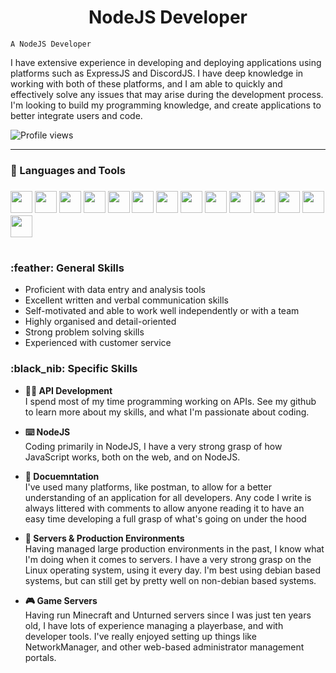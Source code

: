 <h1 align="center"> NodeJS Developer </h1>


``A NodeJS Developer``

I have extensive experience in developing and deploying applications using platforms such as ExpressJS and DiscordJS. I have deep knowledge in working with both of these platforms, and I am able to quickly and effectively solve any issues that may arise during the development process. I'm looking to build my programming knowledge, and create applications to better integrate users and code.

![Profile views](https://gpvc.arturio.dev/likogann)

---

### :toolbox: Languages and Tools

<h3 align="left">
  <!-- Linux -->
  <img width="35" padding-right="10" src="https://cdn.jsdelivr.net/gh/devicons/devicon/icons/linux/linux-original.svg" />
  <img width="35" padding-right="10" src="https://cdn.jsdelivr.net/gh/devicons/devicon/icons/bash/bash-original.svg" />
  <img width="35" padding-right="10" src="https://cdn.jsdelivr.net/gh/devicons/devicon/icons/ssh/ssh-original-wordmark.svg" />
  <!-- NodeJS -->
  <img width="35" padding-right="10" src="https://cdn.jsdelivr.net/gh/devicons/devicon/icons/nodejs/nodejs-original.svg" />
  <img width="35" padding-right="10" src="https://cdn.jsdelivr.net/gh/devicons/devicon/icons/express/express-original.svg" />
  <img width="35" padding-right="10" src="https://cdn.jsdelivr.net/gh/devicons/devicon/icons/discordjs/discordjs-original.svg" />
  <!-- Frontend -->
  <img width="35" padding-right="10" src="https://cdn.jsdelivr.net/gh/devicons/devicon/icons/html5/html5-original.svg" />
  <img width="35" padding-right="10" src="https://cdn.jsdelivr.net/gh/devicons/devicon/icons/javascript/javascript-original.svg" />
  <img width="35" padding-right="10" src="https://cdn.jsdelivr.net/gh/devicons/devicon/icons/css3/css3-original.svg" />
  <img width="35" padding-right="10" src="https://cdn.jsdelivr.net/gh/devicons/devicon/icons/bootstrap/bootstrap-original.svg" />
  <!-- Backend -->
  <img width="35" padding-right="10" src="https://cdn.jsdelivr.net/gh/devicons/devicon/icons/nginx/nginx-original.svg" />
  <img width="35" padding-right="10" src="https://cdn.jsdelivr.net/gh/devicons/devicon/icons/git/git-original.svg" />
  <img width="35" padding-right="10" src="https://cdn.jsdelivr.net/gh/devicons/devicon/icons/firebase/firebase-plain.svg" />
  <img width="35" padding-right="10" src="https://cdn.jsdelivr.net/gh/devicons/devicon/icons/grafana/grafana-original.svg" />
</h3>

#
<h3 align="left">:feather: General Skills</h3>

- Proficient with data entry and analysis tools
- Excellent written and verbal communication skills
- Self-motivated and able to work well independently or with a team
- Highly organised and detail-oriented
- Strong problem solving skills
- Experienced with customer service


<h3 align="left">:black_nib: Specific Skills</h3>

- **:technologist: API Development**  
I spend most of my time programming working on APIs. See my github to learn more about my skills, and what I'm passionate about coding.

- **:keyboard: NodeJS**  
Coding primarily in NodeJS, I have a very strong grasp of how JavaScript works, both on the web, and on NodeJS.

- **:scroll: Docuemntation**  
I've used many platforms, like postman, to allow for a better understanding of an application for all developers. Any code I write is always littered with comments to allow anyone reading it to have an easy time developing a full grasp of what's going on under the hood

- **:floppy_disk: Servers & Production Environments**  
Having managed large production environments in the past, I know what I'm doing when it comes to servers. I have a very strong grasp on the Linux operating system, using it every day. I'm best using debian based systems, but can still get by pretty well on non-debian based systems.

- **:video_game: Game Servers**  
Having run Minecraft and Unturned servers since I was just ten years old, I have lots of experience managing a playerbase, and with developer tools. I've really enjoyed setting up things like NetworkManager, and other web-based administrator management portals.
